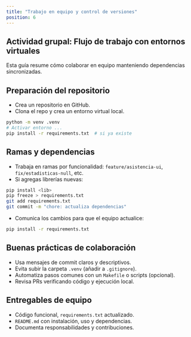 ```yaml
---
title: "Trabajo en equipo y control de versiones"
position: 6
---
```


## Actividad grupal: Flujo de trabajo con entornos virtuales

Esta guía resume cómo colaborar en equipo manteniendo dependencias sincronizadas.

## Preparación del repositorio

- Crea un repositorio en GitHub.
- Clona el repo y crea un entorno virtual local.
```bash
python -m venv .venv
# Activar entorno ...
pip install -r requirements.txt  # si ya existe
```

## Ramas y dependencias

- Trabaja en ramas por funcionalidad: `feature/asistencia-ui`, `fix/estadisticas-null`, etc.
- Si agregas librerías nuevas:
```bash
pip install <lib>
pip freeze > requirements.txt
git add requirements.txt
git commit -m "chore: actualiza dependencias"
```
- Comunica los cambios para que el equipo actualice:
```bash
pip install -r requirements.txt
```

## Buenas prácticas de colaboración

- Usa mensajes de commit claros y descriptivos.
- Evita subir la carpeta `.venv` (añadir a `.gitignore`).
- Automatiza pasos comunes con un `Makefile` o scripts (opcional).
- Revisa PRs verificando código y ejecución local.

## Entregables de equipo

- Código funcional, `requirements.txt` actualizado.
- `README.md` con instalación, uso y dependencias.
- Documenta responsabilidades y contribuciones.

